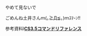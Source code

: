 やめて見ないで

ごめんね土井さんｍ(｡≧Д≦｡)ｍｽﾏｰﾝ!!

参考資料I[**CS3.5コマンドリファレンス**](http://kondo-robot.com/w/wp-content/uploads/ICS3.5CommandReference1.pdf)

